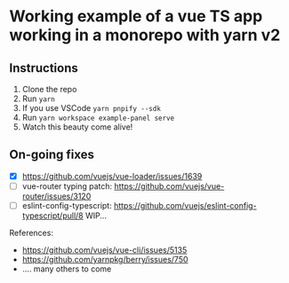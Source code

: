 # Working example of a vue TS app working in a monorepo with yarn v2

## Instructions
1. Clone the repo
2. Run `yarn`
3. If you use VSCode `yarn pnpify --sdk`
4. Run `yarn workspace example-panel serve`
5. Watch this beauty come alive!

## On-going fixes
- [x] https://github.com/vuejs/vue-loader/issues/1639
- [ ] vue-router typing patch: https://github.com/vuejs/vue-router/issues/3120
- [ ] eslint-config-typescript: https://github.com/vuejs/eslint-config-typescript/pull/8
WIP...

References: 
- https://github.com/vuejs/vue-cli/issues/5135
- https://github.com/yarnpkg/berry/issues/750
- .... many others to come